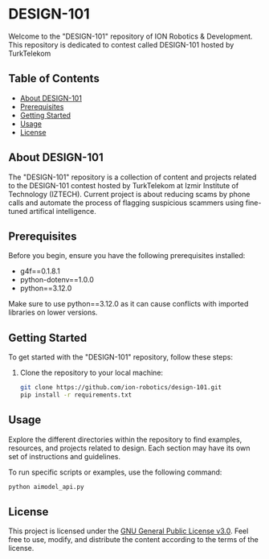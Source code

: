 # DESIGN-101

Welcome to the "DESIGN-101" repository of ION Robotics & Development. This repository is dedicated to contest called DESIGN-101 hosted by TurkTelekom

## Table of Contents
- [About DESIGN-101](#about-design-101)
- [Prerequisites](#prerequisites)
- [Getting Started](#getting-started)
- [Usage](#usage)
- [License](#license)

## About DESIGN-101

The "DESIGN-101" repository is a collection of content and projects related to the DESIGN-101 contest hosted by TurkTelekom at Izmir Institute of Technology (IZTECH). Current project is about reducing scams by phone calls and automate the process of flagging suspicious scammers using fine-tuned artifical intelligence.

## Prerequisites

Before you begin, ensure you have the following prerequisites installed:

- g4f==0.1.8.1
- python-dotenv==1.0.0
- python==3.12.0

Make sure to use python==3.12.0 as it can cause conflicts with imported libraries on lower versions.

## Getting Started

To get started with the "DESIGN-101" repository, follow these steps:

1. Clone the repository to your local machine:

   ```bash
   git clone https://github.com/ion-robotics/design-101.git
   pip install -r requirements.txt
   ```

## Usage

Explore the different directories within the repository to find examples, resources, and projects related to design. Each section may have its own set of instructions and guidelines.

To run specific scripts or examples, use the following command:

```bash
python aimodel_api.py
```


## License

This project is licensed under the [GNU General Public License v3.0](LICENSE). Feel free to use, modify, and distribute the content according to the terms of the license.

